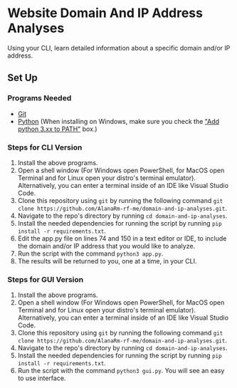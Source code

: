 # Website Domain And IP Address Analyses
Using your CLI, learn detailed information about a specific domain and/or IP address.

## Set Up

### Programs Needed 

- [Git](https://git-scm.com/downloads)
- [Python](https://www.python.org/downloads/) (When installing on Windows, make sure you check the ["Add python 3.xx to PATH"](https://hosting.photobucket.com/images/i/bernhoftbret/python.png) box.)

### Steps for CLI Version

1. Install the above programs.
2. Open a shell window (For Windows open PowerShell, for MacOS open Terminal and for Linux open your distro's terminal emulator). Alternatively, you can enter a terminal inside of an IDE like Visual Studio Code.
3. Clone this repository using `git` by running the following command `git clone https://github.com/AlanaRm-rf-me/domain-and-ip-analyses.git`.
4. Navigate to the repo's directory by running `cd domain-and-ip-analyses`.
5. Install the needed dependencies for running the script by running `pip install -r requirements.txt`.
6. Edit the app.py file on lines 74 and 150 in a text editor or IDE, to include the domain and/or IP address that you would like to analyze.
7. Run the script with the command `python3 app.py`.
8. The results will be returned to you, one at a time, in your CLI.

### Steps for GUI Version

1. Install the above programs.
2. Open a shell window (For Windows open PowerShell, for MacOS open Terminal and for Linux open your distro's terminal emulator). Alternatively, you can enter a terminal inside of an IDE like Visual Studio Code.
3. Clone this repository using `git` by running the following command `git clone https://github.com/AlanaRm-rf-me/domain-and-ip-analyses.git`.
4. Navigate to the repo's directory by running `cd domain-and-ip-analyses`.
5. Install the needed dependencies for running the script by running `pip install -r requirements.txt`.
6. Run the script with the command `python3 gui.py`. You will see an easy to use interface.